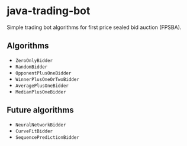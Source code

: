 # java-trading-bot
Simple trading bot algorithms for first price sealed bid auction (FPSBA).

## Algorithms

* `ZeroOnlyBidder`
* `RandomBidder`
* `OpponentPlusOneBidder`
* `WinnerPlusOneOrTwoBidder`
* `AveragePlusOneBidder`
* `MedianPlusOneBidder`

## Future algorithms

* `NeuralNetworkBidder`
* `CurveFitBidder`
* `SequencePredictionBidder`